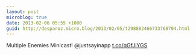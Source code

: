 ```yaml
---
layout: post
microblog: true
date: 2013-02-06 05:55 +1000
guid: http://desparoz.micro.blog/2013/02/05/t298882466733768704.html
---
```

Multiple Enemies Minicast! @justsayinapp [t.co/qGfJiYGS](http://t.co/qGfJiYGS)

